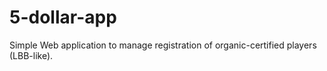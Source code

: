 # 5-dollar-app
Simple Web application to manage registration of organic-certified players (LBB-like).
